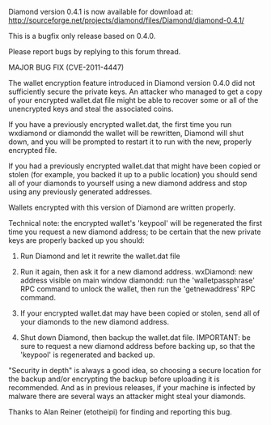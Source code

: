 Diamond version 0.4.1 is now available for download at:
http://sourceforge.net/projects/diamond/files/Diamond/diamond-0.4.1/

This is a bugfix only release based on 0.4.0.

Please report bugs by replying to this forum thread.

MAJOR BUG FIX  (CVE-2011-4447)

The wallet encryption feature introduced in Diamond version 0.4.0 did not sufficiently secure the private keys. An attacker who
managed to get a copy of your encrypted wallet.dat file might be able to recover some or all of the unencrypted keys and steal the
associated coins.

If you have a previously encrypted wallet.dat, the first time you run wxdiamond or diamondd the wallet will be rewritten, Diamond will
shut down, and you will be prompted to restart it to run with the new, properly encrypted file.

If you had a previously encrypted wallet.dat that might have been copied or stolen (for example, you backed it up to a public
location) you should send all of your diamonds to yourself using a new diamond address and stop using any previously generated addresses.

Wallets encrypted with this version of Diamond are written properly.

Technical note: the encrypted wallet's 'keypool' will be regenerated the first time you request a new diamond address; to be certain that the
new private keys are properly backed up you should:

1. Run Diamond and let it rewrite the wallet.dat file

2. Run it again, then ask it for a new diamond address.
wxDiamond: new address visible on main window
diamondd: run the 'walletpassphrase' RPC command to unlock the wallet,  then run the 'getnewaddress' RPC command.

3. If your encrypted wallet.dat may have been copied or stolen, send all of your diamonds to the new diamond address.

4. Shut down Diamond, then backup the wallet.dat file.
IMPORTANT: be sure to request a new diamond address before backing up, so that the 'keypool' is regenerated and backed up.

"Security in depth" is always a good idea, so choosing a secure location for the backup and/or encrypting the backup before uploading it is recommended. And as in previous releases, if your machine is infected by malware there are several ways an attacker might steal your diamonds.

Thanks to Alan Reiner (etotheipi) for finding and reporting this bug.
